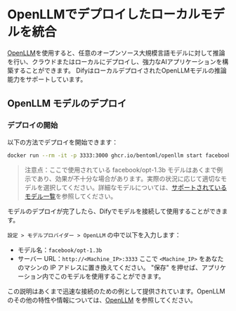 # OpenLLMでデプロイしたローカルモデルを統合

[OpenLLM](https://github.com/bentoml/OpenLLM)を使用すると、任意のオープンソース大規模言語モデルに対して推論を行い、クラウドまたはローカルにデプロイし、強力なAIアプリケーションを構築することができます。 DifyはローカルデプロイされたOpenLLMモデルの推論能力をサポートしています。

## OpenLLM モデルのデプロイ

### デプロイの開始

以下の方法でデプロイを開始できます：

```bash
docker run --rm -it -p 3333:3000 ghcr.io/bentoml/openllm start facebook/opt-1.3b --backend pt
```

> 注意点：ここで使用されている facebook/opt-1.3b モデルはあくまで例示であり、効果が不十分な場合があります。実際の状況に応じて適切なモデルを選択してください。詳細なモデルについては、[サポートされているモデル一覧](https://github.com/bentoml/OpenLLM#-supported-models)を参照してください。

モデルのデプロイが完了したら、Difyでモデルを接続して使用することができます。

`設定 > モデルプロバイダー > OpenLLM` の中で以下を入力します：

* モデル名：`facebook/opt-1.3b`
* サーバー URL：`http://<Machine_IP>:3333` ここで `<Machine_IP>` をあなたのマシンの IP アドレスに置き換えてください。 "保存" を押せば、アプリケーション内でこのモデルを使用することができます。

この説明はあくまで迅速な接続のための例として提供されています。OpenLLMのその他の特性や情報については、[OpenLLM](https://github.com/bentoml/OpenLLM) を参照してください。
